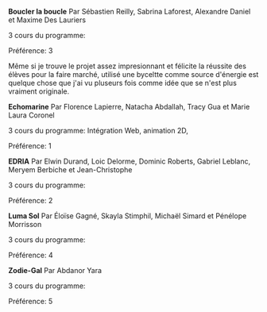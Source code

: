 **Boucler la boucle**
Par Sébastien Reilly, Sabrina Laforest, Alexandre Daniel et Maxime Des Lauriers

3 cours du programme:

Préférence: 3

Même si je trouve le projet assez impresionnant et félicite la réussite des élèves pour la faire marché, utilisé une byceltte comme source d'énergie est quelque chose que j'ai vu pluseurs fois comme idée que se n'est plus vraiment originale.

**Echomarine**
Par Florence Lapierre, Natacha Abdallah, Tracy Gua et Marie Laura Coronel

3 cours du programme: Intégration Web, animation 2D,

Préférence: 1



**EDRIA**
Par Elwin Durand, Loic Delorme, Dominic Roberts, Gabriel Leblanc, Meryem Berbiche et Jean-Christophe

3 cours du programme:

Préférence: 2


**Luma Sol**
Par Éloïse Gagné, Skayla Stimphil, Michaël Simard et Pénélope Morrisson

3 cours du programme:

Préférence: 4


**Zodie-Gal**
Par Abdanor Yara

3 cours du programme:

Préférence: 5
